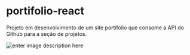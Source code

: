# portifolio-react
Projeto em desenvolvimento de um site portifólio que consome a API do Github para a seção de projetos.


![enter image description here](https://github.com/FalconiN/portifolio-react/blob/master/src/assets/portifolio.png)
